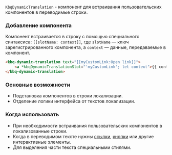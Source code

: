 `KbqDynamicTranslation` - компонент для встраивания пользовательских компонентов в переводимые строки.

<!-- example(dynamic-translation-overview) -->

### Добавление компонента

Компонент встраивается в строку с помощью специального синтаксиса: `[[slotName: context]]`, где `slotName` — ключ зарегистрированного компонента, а `context` — данные, передаваемые в компонент.

```html
<kbq-dynamic-translation text="[[myCustomLink:Open link]]">
    <a *kbqDynamicTranslationSlot="'myCustomLink'; let context">{{ context }}</a>
</kbq-dynamic-translation>
```

### Основные возможности

- Подстановка компонентов в строки локализации.
- Отделение логики интерфейса от текстов локализации.

### Когда использовать

- При необходимости встраивания пользовательских компонентов в локализованные строки.
- Когда в переводимом тексте нужны [ссылки](/ru/components/link), [кнопки](/ru/components/button) или другие интерактивные элементы.
- Для выделения части текста специальными стилями.
